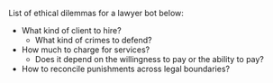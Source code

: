 List of ethical dilemmas for a lawyer bot below: 
- What kind of client to hire?
    - What kind of crimes to defend?
- How much to charge for services?
    - Does it depend on the willingness to pay or the ability to pay?
- How to reconcile punishments across legal boundaries?

